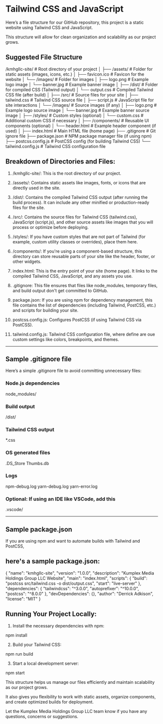 # Tailwind CSS and JavaScript

Here’s a file structure for our GitHub repository, 
this project is a static website using Tailwind CSS 
and JavaScript. 

This structure will allow for clean organization and 
scalability as our project grows.

## Suggested File Structure

/kmhgllc-site/                     # Root directory of your project
│
├── /assets/                       # Folder for static assets (images, icons, etc.)
│   ├── favicon.ico                # Favicon for the website
│   └── /images/                   # Folder for images
│       ├── logo.png               # Example logo image
│       └── banner.jpg             # Example banner image
│
├── /dist/                         # Folder for compiled CSS (Tailwind output)
│   └── output.css                 # Compiled Tailwind CSS file (after build)
│
├── /src/                          # Source files for your site
│   ├── tailwind.css               # Tailwind CSS source file
│   ├── script.js                  # JavaScript file for site interactions
│   └── /images/                   # Source images (if any)
│       ├── logo.png               # Example logo source image
│       └── banner.jpg             # Example banner source image
│
├── /styles/                       # Custom styles (optional)
│   └── custom.css                 # Additional custom CSS if necessary
│
├── /components/                   # Reusable UI components (optional)
│   └── header.html                # Example header component (if used)
│
├── index.html                     # Main HTML file (home page)
├── .gitignore                     # Git ignore file
├── package.json                   # NPM package manager file (if using npm)
├── postcss.config.js              # PostCSS config (for building Tailwind CSS)
└── tailwind.config.js             # Tailwind CSS configuration file

## Breakdown of Directories and Files:

1. /kmhgllc-site/:
This is the root directory of 
our project.


2. /assets/:
Contains static assets like images, 
fonts, or icons that are directly 
used in the site.


3. /dist/:
Contains the compiled Tailwind CSS output 
(after running the build process). It can include any other minified or production-ready files for the site.


4. /src/:
Contains the source files for Tailwind CSS (tailwind.css), 
JavaScript (script.js), and other source assets like images 
that you will process or optimize before deploying.


5. /styles/:
If you have custom styles that are not part of Tailwind (for example, custom utility classes or overrides), place them here.


6. /components/:
If you're using a component-based structure, this directory can store reusable parts of your site like the header, footer, or other widgets.


7. index.html:
This is the entry point of your site (home page). It links to the compiled Tailwind CSS, JavaScript, and any assets you use.


8. .gitignore:
This file ensures that files like node_modules, temporary files, and build output don't get committed to GitHub.


9. package.json:
If you are using npm for dependency management, this file contains the list of dependencies (including Tailwind, PostCSS, etc.) and scripts for building your site.


10. postcss.config.js:
Configures PostCSS (if using Tailwind CSS via PostCSS).


11. tailwind.config.js:
Tailwind CSS configuration file, where define are oue custom settings like colors, 
breakpoints, and themes.




---

## Sample .gitignore file

Here’s a simple .gitignore file to avoid committing unnecessary files:

### Node.js dependencies
node_modules/

### Build output
/dist/

### Tailwind CSS output
*.css

### OS generated files
.DS_Store
Thumbs.db

### Logs
npm-debug.log
yarn-debug.log
yarn-error.log

### Optional: If using an IDE like VSCode, add this
.vscode/


---

## Sample package.json

If you are using npm and want to automate builds with Tailwind and PostCSS, 

## here's a sample package.json:

{
  "name": "kmhgllc-site",
  "version": "1.0.0",
  "description": "Kumplex Media Holdings Group LLC Website",
  "main": "index.html",
  "scripts": {
    "build": "postcss src/tailwind.css -o dist/output.css",
    "start": "live-server"
  },
  "dependencies": {
    "tailwindcss": "^3.0.0",
    "autoprefixer": "^10.0.0",
    "postcss": "^8.0.0"
  },
  "devDependencies": {},
  "author": "Derrick Adkison",
  "license": "MIT"
}

## Running Your Project Locally:

1. Install the necessary dependencies with npm:

npm install


2. Build your Tailwind CSS:

npm run build


3. Start a local development server:

npm start



This structure helps us manage our files efficiently and maintain scalability as our project grows. 

It also gives you flexibility to work with static assets, organize components, and create optimized builds for deployment.

Let the Kumplex Media Holdings Group LLC team know if you have any questions, concerns or suggestions.


